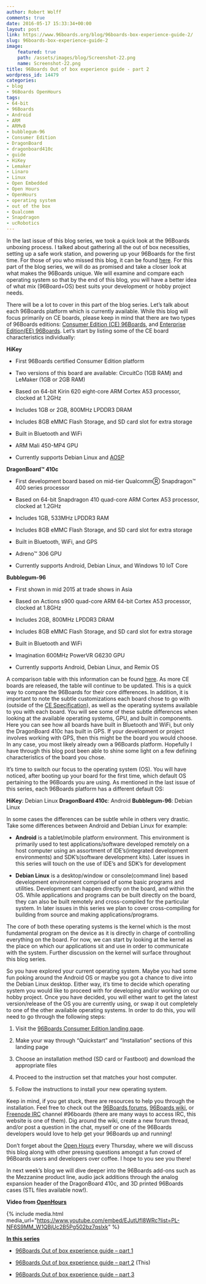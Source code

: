 ```yaml
---
author: Robert Wolff
comments: true
date: 2016-05-17 15:33:34+00:00
layout: post
link: https://www.96boards.org/blog/96boards-box-experience-guide-2/
slug: 96boards-box-experience-guide-2
image:
    featured: true
    path: /assets/images/blog/Screenshot-22.png
    name: Screenshot-22.png
title: 96Boards Out of box experience guide - part 2
wordpress_id: 14479
categories:
- blog
- 96Boards OpenHours
tags:
- 64-bit
- 96Boards
- Android
- ARM
- ARMv8
- bubblegum-96
- Consumer Edition
- DragonBoard
- dragonboard410c
- guide
- HiKey
- Lemaker
- Linaro
- Linux
- Open Embedded
- Open Hours
- OpenHours
- operating system
- out of the box
- Qualcomm
- Snapdragon
- ucRobotics
---
```


In the last issue of this blog series, we took a quick look at the 96Boards unboxing process. I talked about gathering all the out of box necessities, setting up a safe work station, and powering up your 96Boards for the first time. For those of you who missed this blog, it can be found [here](/blog/96boards-box-experience-guide-1/).
For this part of the blog series, we will do as promised and take a closer look at what makes the 96Boards unique. We will examine and compare each operating system so that by the end of this blog, you will have a better idea of what mix (96Board+OS) best suits your development or hobby project needs.

There will be a lot to cover in this part of the blog series. Let’s talk about each 96Boards platform which is currently available. While this blog will focus primarily on CE boards, please keep in mind that there are two types of 96Boards editions: [Consumer Edition (CE) 96Boards](/products/ce/), and [Enterprise Edition(EE) 96Boards](/products/ee/). Let’s start by listing some of the CE board characteristics individually:

**HiKey**




  * First 96Boards certified Consumer Edition platform


  * Two versions of this board are available: CircuitCo (1GB RAM) and LeMaker (1GB or 2GB RAM)


  * Based on 64-bit Kirin 620 eight-core ARM Cortex A53 processor, clocked at 1.2GHz


  * Includes 1GB or 2GB, 800MHz LPDDR3 DRAM


  * Includes 8GB eMMC Flash Storage, and SD card slot for extra storage


  * Built in Bluetooth and WiFi


  * ARM Mali 450-MP4 GPU


  * Currently supports Debian Linux and [AOSP](https://source.android.com/source/devices.html)


**DragonBoard™ 410c**




  * First development board based on mid-tier QualcommⓇ Snapdragon™ 400 series processor


  * Based on 64-bit Snapdragon 410 quad-core ARM Cortex A53 processor, clocked at 1.2GHz


  * Includes 1GB, 533MHz LPDDR3 RAM


  * Includes 8GB eMMC Flash Storage, and SD card slot for extra storage


  * Built in Bluetooth, WiFi, and GPS


  * Adreno™ 306 GPU


  * Currently supports Android, Debian Linux, and Windows 10 IoT Core


**Bubblegum-96**




  * First shown in mid 2015 at trade shows in Asia


  * Based on Actions s900 quad-core ARM 64-bit Cortex A53 processor, clocked at 1.8GHz


  * Includes 2GB, 800MHz LPDDR3 DRAM


  * Includes 8GB eMMC Flash Storage, and SD card slot for extra storage


  * Built in Bluetooth and WiFi


  * Imagination 600MHz PowerVR G6230 GPU


  * Currently supports Android, Debian Linux, and Remix OS




A comparison table with this information can be found [here](https://www.96boards.org/documentation/consumer/guides/compare_96boards_ce.md.html). As more CE boards are released, the table will continue to be updated. This is a quick way to compare the 96Boards for their core differences. In addition, it is important to note the subtle customizations each board chose to go with (outside of the [CE Specification](https://linaro.co/ce-specification)), as well as the operating systems available to you with each board. You will see some of these subtle differences when looking at the available operating systems, GPU, and built in components. Here you can see how all boards have built in Bluetooth and WiFi, but only the DragonBoard 410c has built in GPS. If your development or project involves working with GPS, then this might be the board you would choose. In any case, you most likely already own a 96Boards platform. Hopefully I have through this blog post been able to shine some light on a few defining characteristics of the board you chose.

It’s time to switch our focus to the operating system (OS). You will have noticed, after booting up your board for the first time, which default OS pertaining to the 96Boards you are using. As mentioned in the last issue of this series, each 96Boards platform has a different default OS:

**HiKey**: Debian Linux
**DragonBoard 410c**: Android
**Bubblegum-96**: Debian Linux

In some cases the differences can be subtle while in others very drastic. Take some differences between Android and Debian Linux for example:




  * **Android** is a tablet/mobile platform environment. This environment is primarily used to test applications/software developed remotely on a host computer using an assortment of IDE’s(integrated development environments) and SDK’s(software development kits).
Later issues in this series will touch on the use of IDE’s and SDK’s for development


  * **Debian Linux** is a desktop/window or console(command line) based development environment comprised of some basic programs and utilities. Development can happen directly on the board, and within the OS. While applications and programs can be built directly on the board, they can also be built remotely and cross-compiled for the particular system.
In later issues in this series we plan to cover cross-compiling for building from source and making applications/programs.


The core of both these operating systems is the kernel which is the most fundamental program on the device as it is directly in charge of controlling everything on the board. For now, we can start by looking at the kernel as the place on which our applications sit and use in order to communicate with the system. Further discussion on the kernel will surface throughout this blog series.

So you have explored your current operating system. Maybe you had some fun poking around the Android OS or maybe you got a chance to dive into the Debian Linux desktop. Either way, it’s time to decide which operating system you would like to proceed with for developing and/or working on our hobby project. Once you have decided, you will either want to get the latest version/release of the OS you are currently using, or swap it out completely to one of the other available operating systems. In order to do this, you will need to go through the following steps:


  1. Visit the [96Boards Consumer Edition landing page](https://www.96boards.org/documentation/consumer/).


  2. Make your way through “Quickstart” and “Installation” sections of this landing page


  3. Choose an installation method (SD card or Fastboot) and download the appropriate files


  4. Proceed to the instruction set that matches your host computer.


  5. Follow the instructions to install your new operating system.


Keep in mind, if you get stuck, there are resources to help you through the installation. Feel free to check out the [96Boards forums](https://discuss.96boards.org/), [96Boards wiki](https://github.com/96boards/documentation/wiki), or [Freenode IRC](https://webchat.freenode.net) channel #96boards (there are many ways to access IRC, this website is one of them). Dig around the wiki, create a new forum thread, and/or post a question in the chat, myself or one of the 96Boards developers would love to help get your 96Boards up and running!

Don’t forget about the [Open Hours](/openhours/) every Thursday, where we will discuss this blog along with other pressing questions amongst a fun crowd of 96Boards users and developers over coffee. I hope to you see you there!

In next week’s blog we will dive deeper into the 96Boards add-ons such as the Mezzanine product line, audio jack additions through the analog expansion header of the DragonBoard 410c, and 3D printed 96Boards cases (STL files available now!).

**Video from [OpenHours](/openhours/)**

{% include media.html media_url="https://www.youtube.com/embed/EJutUfI8WRc?list=PL-NF6S9MM_W1QBjUc2B5Pg502bz7qslxk" %}


[**In this series**](/blog/tag/)




  * [96Boards Out of box experience guide – part 1](/blog/96boards-box-experience-guide-1/) 


  * [96Boards Out of box experience guide – part 2](/blog/96boards-box-experience-guide-2/) (This)


  * [96Boards Out of box experience guide – part 3](/blog/96boards-box-experience-guide-3/)

